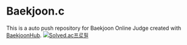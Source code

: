 # Baekjoon.c
This is a auto push repository for Baekjoon Online Judge created with [BaekjoonHub](https://github.com/BaekjoonHub/BaekjoonHub).
[![Solved.ac프로필](http://mazassumnida.wtf/api/v2/generate_badge?boj=yoots50)](https://solved.ac/yoots50)
